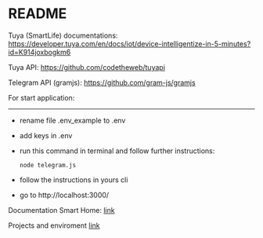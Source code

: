 # README

Tuya (SmartLife) documentations: https://developer.tuya.com/en/docs/iot/device-intelligentize-in-5-minutes?id=K914joxbogkm6

Tuya API: https://github.com/codetheweb/tuyapi

Telegram API (gramjs): https://github.com/gram-js/gramjs

For start application:
***
* rename file .env_example to .env

* add keys in .env

* run this command in terminal and follow further instructions:

    ` node telegram.js `

* follow the instructions in yours cli

* go to http://localhost:3000/

Documentation Smart Home: [link](https://developer.tuya.com/en/docs/cloud/device-control?id=K95zu01ksols7)

Projects and enviroment [link](https://platform.tuya.com/cloud/)

